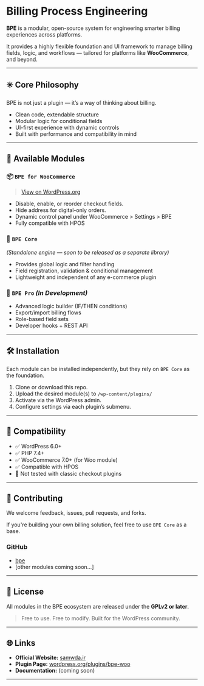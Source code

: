 # Billing Process Engineering

**BPE** is a modular, open-source system for engineering smarter billing experiences across platforms.

It provides a highly flexible foundation and UI framework to manage billing fields, logic, and workflows — tailored for platforms like **WooCommerce**, and beyond.

---

## ✳️ Core Philosophy

BPE is not just a plugin — it’s a way of thinking about billing.

- Clean code, extendable structure
- Modular logic for conditional fields
- UI-first experience with dynamic controls
- Built with performance and compatibility in mind

---

## 🔌 Available Modules

### 📦 `BPE for WooCommerce`
> [View on WordPress.org](https://wordpress.org/plugins/bpe-woo/)

- Disable, enable, or reorder checkout fields.
- Hide address for digital-only orders.
- Dynamic control panel under WooCommerce > Settings > BPE
- Fully compatible with HPOS

### 🧱 `BPE Core`
*(Standalone engine — soon to be released as a separate library)*

- Provides global logic and filter handling
- Field registration, validation & conditional management
- Lightweight and independent of any e-commerce plugin

### 🚀 `BPE Pro` *(In Development)*
- Advanced logic builder (IF/THEN conditions)
- Export/import billing flows
- Role-based field sets
- Developer hooks + REST API

---

## 🛠 Installation

Each module can be installed independently, but they rely on `BPE Core` as the foundation.

1. Clone or download this repo.
2. Upload the desired module(s) to `/wp-content/plugins/`
3. Activate via the WordPress admin.
4. Configure settings via each plugin’s submenu.

---

## 🔐 Compatibility

- ✅ WordPress 6.0+
- ✅ PHP 7.4+
- ✅ WooCommerce 7.0+ (for Woo module)
- ✅ Compatible with HPOS
- 🚫 Not tested with classic checkout plugins

---

## 🤝 Contributing

We welcome feedback, issues, pull requests, and forks.

If you're building your own billing solution, feel free to use `BPE Core` as a base.

### GitHub
- [bpe](https://github.com/samwda/bpe)
- [other modules coming soon...]

---

## 📜 License

All modules in the BPE ecosystem are released under the **GPLv2 or later**.

> Free to use. Free to modify. Built for the WordPress community.

---

## 🌐 Links

- **Official Website:** [samwda.ir](https://samwda.ir)
- **Plugin Page:** [wordpress.org/plugins/bpe-woo](https://wordpress.org/plugins/bpe-woo)
- **Documentation:** (coming soon)

---
